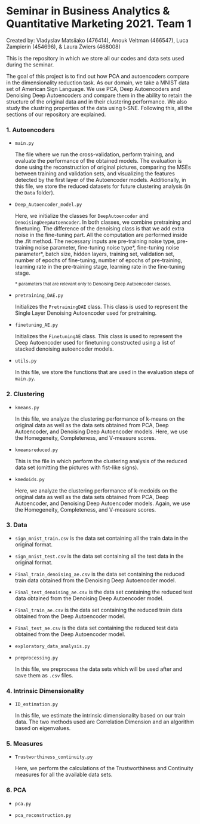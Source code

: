 # Seminar in Business Analytics & Quantitative Marketing 2021. Team 1

Created by: Vladyslav Matsiiako (476414), Anouk Veltman (466547), Luca Zampierin (454696), & Laura Zwiers (468008)

This is the repository in which we store all our codes and data sets used during the seminar. 

The goal of this project is to find out how PCA and autoencoders compare in the dimensionality reduction task. As our domain, we take a MNIST data set of American Sign Language. We use PCA, Deep Autoencoders and Denoising Deep Autoencoders and compare them in the ability to retain the structure of the original data and in their clustering performance. We also study the clustring properties of the data using t-SNE. Following this, all the sections of our repository are explained. 

### 1. Autoencoders
- `main.py`
  
  The file where we run the cross-validation, perform training, and evaluate the performance of the obtained models. The evaluation is done using the reconstruction of original pictures, comparing the MSEs between training and validation sets, and visualizing the features detected by the first layer of the Autoencoder models. Additionally, in this file, we store the reduced datasets for future clustering analysis (in the `Data` folder).
- `Deep_Autoencoder_model.py`

  Here, we initialize the classes for `DeepAutoencoder` and `DenoisingDeepAutoencoder`. In both classes, we combine pretraining and finetuning. The difference of the denoising class is that we add extra noise in the fine-tuning part. All the computation are performed inside the .fit method. The necessary inputs are pre-training noise type, pre-training noise parameter, fine-tuning noise type*, fine-tuning noise parameter*, batch size, hidden layers, training set, validation set, number of epochs of fine-tuning, number of epochs of pre-training, learning rate in the pre-training stage, learning rate in the fine-tuning stage.
  
  <sup>\* parameters that are relevant only to Denoising Deep Autoencoder classes.</sup>
- `pretraining_DAE.py`

  Initializes the `PretrainingDAE` class. This class is used to represent the Single Layer Denoising Autoencoder used for pretraining. 
- `finetuning_AE.py`

  Initializes the `FinetuningAE` class. This class is used to represent the Deep Autoencoder used for finetuning constructed using a list of stacked denoising autoencoder models.
- `utils.py`

  In this file, we store the functions that are used in the evaluation steps of `main.py`.
### 2. Clustering
- `kmeans.py`

  In this file, we analyze the clustering performance of k-means on the original data as well as the data sets obtained from PCA, Deep Autoencoder, and Denoising Deep Autoencoder models. Here, we use the Homegeneity, Completeness, and V-measure scores.
- `kmeansreduced.py`

  This is the file in which perform the clustering analysis of the reduced data set (omitting the pictures with fist-like signs).
- `kmedoids.py`

  Here, we analyze the clustering performance of k-medoids on the original data as well as the data sets obtained from PCA, Deep Autoencoder, and Denoising Deep Autoencoder models. Again, we use the Homegeneity, Completeness, and V-measure scores.
  
### 3. Data

- `sign_mnist_train.csv` is the data set containing all the train data in the original format. 
- `sign_mnist_test.csv` is the data set containing all the test data in the original format.
- `Final_train_denoising_ae.csv` is the data set containing the reduced train data obtained from the Denoising Deep Autoencoder model.
- `Final_test_denoising_ae.csv` is the data set containing the reduced test data obtained from the Denoising Deep Autoencoder model.
- `Final_train_ae.csv` is the data set containing the reduced train data obtained from the Deep Autoencoder model.
- `Final_test_ae.csv` is the data set containing the reduced test data obtained from the Deep Autoencoder model.
- `exploratory_data_analysis.py`
- `preprocessing.py`

  In this file, we preprocess the data sets which will be used after and save them as `.csv` files. 

### 4. Intrinsic Dimensionality 

- `ID_estimation.py` 

  In this file, we estimate the intrinsic dimensionality based on our train data. The two methods used are Correlation Dimension and an algorithm based on eigenvalues.
  
### 5. Measures

- `Trustworthiness_continuity.py`

  Here, we perform the calculations of the Trustworthiness and Continuity measures for all the available data sets.
  
### 6. PCA

- `pca.py`

  
- `pca_reconstruction.py`
